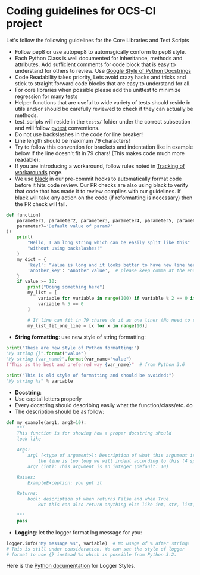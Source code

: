 # Coding guidelines for OCS-CI project

Let's follow the following guidelines for the Core Libraries and Test Scripts

* Follow pep8 or use autopep8 to automagically conform to pep8 style.
* Each Python Class is well documented for inheritance, methods and
    attributes. Add sufficient comments for code block that is easy
    to understand for others to review.
    Use [Google Style of Python Docstrings](https://sphinxcontrib-napoleon.readthedocs.io/en/latest/example_google.html)
* Code Readability takes priority, Lets avoid crazy hacks and tricks
    and stick to straight forward code blocks that are easy to
    understand for all.
* For core libraries when possible please add the unittest to
    minimize regression for many tests
* Helper functions that are useful to wide variety of tests should
    reside in utils and/or should be carefully reviewed to check if
    they can actually be methods.
* test_scripts will reside in the `tests/` folder under the correct subsection
    and will follow [pytest](https://docs.pytest.org/en/latest/) conventions.
* Do not use backslashes in the code for line breaker!
* Line length should be maximum 79 characters!
* Try to follow this convention for brackets and indentation like in example
    below if the line doesn't fit in 79 chars!  (This makes code much more
    readable):
* If you are introducing a workaround, follow rules noted in
    [Tracking of workarounds](./workarounds.md) page.
* We use [black](https://black.readthedocs.io/en/stable/index.html) in our pre-commit hooks
    to automatically format code before it hits code review. Our PR checks are also using
    black to verify that code that has made it to review complies with our guidelines. If
    black will take any action on the code (if reformatting is necessary) then the PR check
    will fail.

```python
def function(
    parameter1, parameter2, parameter3, parameter4, parameter5, parameter6,
    parameter7='Default value of param7'
):
    print(
        "Hello, I am long string which can be easily split like this"
        "without using backslashes!"
    )
    my_dict = {
        'key1': "Value is long and it looks better to have new line here",
        'another_key': 'Another value',  # please keep comma at the end!
    }
    if value >= 10:
        print("Doing something here")
        my_list = [
            variable for variable in range(100) if variable % 2 == 0 if
            variable % 5 == 0
        ]

        # If line can fit in 79 chares do it as one liner (No need to split)!
        my_list_fit_one_line = [x for x in range(10)]
```

* **String formatting**: use new style of string formatting:

```python
print("These are new style of Python formatting:")
"My string {}".format("value")
"My string {var_name}".format(var_name="value")
f"This is the best and preferred way {var_name}"  # from Python 3.6

print("This is old style of formatting and should be avoided:")
"My string %s" % variable
```

* **Docstring**:
* Use capital letters properly
* Every docstring should describing easily what the function/class/etc. do
* The description should be as follow:
```python
def my_example(arg1, arg2=10):
    """
    This function is for showing how a proper docstring should
    look like

    Args:
        arg1 (<type of argument>): Description of what this argument is and if
            the line is too long we will indent according to this (4 spaces)
        arg2 (int): This argument is an integer (default: 10)

    Raises:
        ExampleException: you get it

    Returns:
        bool: description of when returns False and when True.
            But this can also return anything else like int, str, list, etc.

    """
    pass
```

* **Logging**: let the logger format log message for you:

```python
logger.info("My message %s", variable)  # No usage of % after string!
# This is still under consideration. We can set the style of logger
# format to use {} instead %s which is possible from Python 3.2.
```

Here is the [Python documentation](https://docs.python.org/3/howto/logging-cookbook.html#use-of-alternative-formatting-styles)
for Logger Styles.
